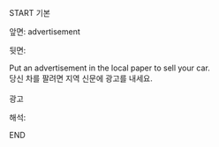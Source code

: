 START
기본

앞면:
advertisement


뒷면:
<div>Put an advertisement in the local paper to sell your car. </div><div>당신 차를 팔려면 지역 신문에 광고를 내세요.</div><div><br></div><div>광고</div>


해석:
<!--ID: 1746614453388-->
END